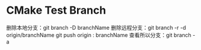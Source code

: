 # CMake Test Branch
删除本地分支：git branch -D branchName
删除远程分支：git branch -r -d origin/branchName
	     git push origin : branchName
查看所以分支：git branch -a
